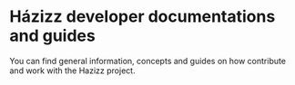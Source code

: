# Házizz developer documentations and guides

You can find general information, concepts and guides on how contribute and work with the Hazizz project.